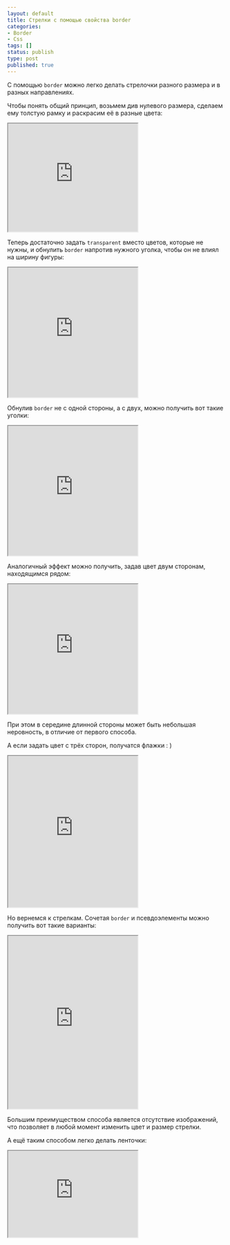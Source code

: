 ```yaml
---
layout: default
title: Стрелки с помощью свойства border
categories:
- Border
- Css
tags: []
status: publish
type: post
published: true
---
```

С помощью <code>border</code> можно легко делать стрелочки разного размера и в разных направлениях.

Чтобы понять общий принцип, возьмем див нулевого размера, сделаем ему толстую рамку и раскрасим её в разные цвета: <!--more-->

<iframe class="jsbin" style="height: 250px" src="http://jsbin.com/aKUZaB/1/embed?css,output"></iframe>

Теперь достаточно задать <code>transparent</code> вместо цветов, которые не нужны, и обнулить <code>border</code> напротив нужного уголка, чтобы он не влиял на ширину фигуры:

<iframe class="jsbin" style="height: 300px" src="http://jsbin.com/aKUZaB/2/embed?css,output"></iframe>

Обнулив <code>border</code> не с одной стороны, а с двух, можно получить вот такие уголки:

<iframe class="jsbin" style="height: 300px" src="http://jsbin.com/aKUZaB/3/embed?css,output"></iframe>

Аналогичный эффект можно получить, задав цвет двум сторонам, находящимся рядом:

<iframe class="jsbin" style="height: 300px" src="http://jsbin.com/aKUZaB/8/embed?css,output"></iframe>

При этом в середине длинной стороны может быть небольшая неровность, в отличие от первого способа.

А если задать цвет с трёх сторон, получатся флажки : )

<iframe class="jsbin" style="height: 350px" src="http://jsbin.com/aKUZaB/13/embed?output"></iframe>

Но вернемся к стрелкам. Сочетая <code>border</code> и псевдоэлементы можно получить вот такие варианты:

<iframe class="jsbin" style="height: 400px" src="http://jsbin.com/aKUZaB/5/embed?css,output"></iframe>

Большим преимуществом способа является отсутствие изображений, что позволяет в любой момент изменить цвет и размер стрелки.

А ещё таким способом легко делать ленточки:

<iframe class="jsbin" style="height: 200px" src="http://jsbin.com/oVagUqa/2/embed?output"></iframe>
